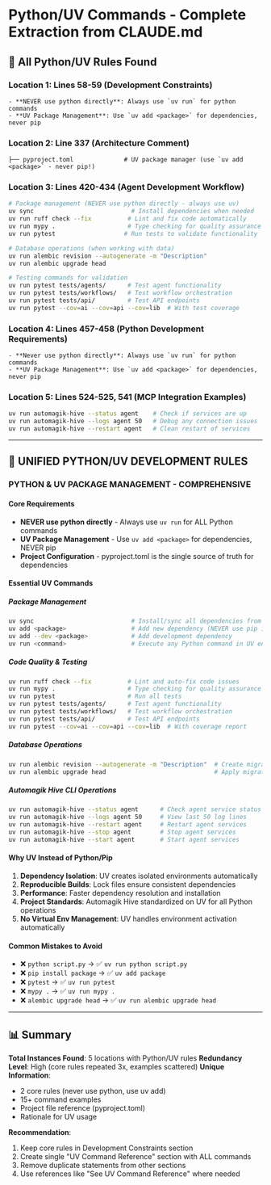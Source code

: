 # Python/UV Commands - Complete Extraction from CLAUDE.md

## 📍 All Python/UV Rules Found

### Location 1: Lines 58-59 (Development Constraints)
```
- **NEVER use python directly**: Always use `uv run` for python commands
- **UV Package Management**: Use `uv add <package>` for dependencies, never pip
```

### Location 2: Line 337 (Architecture Comment)
```
├── pyproject.toml              # UV package manager (use `uv add <package>` - never pip!)
```

### Location 3: Lines 420-434 (Agent Development Workflow)
```bash
# Package management (NEVER use python directly - always use uv)
uv sync                           # Install dependencies when needed
uv run ruff check --fix          # Lint and fix code automatically
uv run mypy .                    # Type checking for quality assurance
uv run pytest                   # Run tests to validate functionality

# Database operations (when working with data)
uv run alembic revision --autogenerate -m "Description"
uv run alembic upgrade head

# Testing commands for validation
uv run pytest tests/agents/      # Test agent functionality
uv run pytest tests/workflows/   # Test workflow orchestration  
uv run pytest tests/api/         # Test API endpoints
uv run pytest --cov=ai --cov=api --cov=lib  # With test coverage
```

### Location 4: Lines 457-458 (Python Development Requirements)
```
- **Never use python directly**: Always use `uv run` for python commands
- **UV Package Management**: Use `uv add <package>` for dependencies, never pip
```

### Location 5: Lines 524-525, 541 (MCP Integration Examples)
```bash
uv run automagik-hive --status agent    # Check if services are up
uv run automagik-hive --logs agent 50   # Debug any connection issues
uv run automagik-hive --restart agent   # Clean restart of services
```

---

## 🎯 UNIFIED PYTHON/UV DEVELOPMENT RULES

### **PYTHON & UV PACKAGE MANAGEMENT - COMPREHENSIVE**

#### Core Requirements
- **NEVER use python directly** - Always use `uv run` for ALL Python commands
- **UV Package Management** - Use `uv add <package>` for dependencies, NEVER pip
- **Project Configuration** - pyproject.toml is the single source of truth for dependencies

#### Essential UV Commands

##### Package Management
```bash
uv sync                           # Install/sync all dependencies from pyproject.toml
uv add <package>                  # Add new dependency (NEVER use pip install)
uv add --dev <package>            # Add development dependency
uv run <command>                  # Execute any Python command in UV environment
```

##### Code Quality & Testing
```bash
uv run ruff check --fix          # Lint and auto-fix code issues
uv run mypy .                    # Type checking for quality assurance
uv run pytest                    # Run all tests
uv run pytest tests/agents/      # Test agent functionality
uv run pytest tests/workflows/   # Test workflow orchestration  
uv run pytest tests/api/         # Test API endpoints
uv run pytest --cov=ai --cov=api --cov=lib  # With coverage report
```

##### Database Operations
```bash
uv run alembic revision --autogenerate -m "Description"  # Create migration
uv run alembic upgrade head                              # Apply migrations
```

##### Automagik Hive CLI Operations
```bash
uv run automagik-hive --status agent      # Check agent service status
uv run automagik-hive --logs agent 50     # View last 50 log lines
uv run automagik-hive --restart agent     # Restart agent services
uv run automagik-hive --stop agent        # Stop agent services
uv run automagik-hive --start agent       # Start agent services
```

#### Why UV Instead of Python/Pip
1. **Dependency Isolation**: UV creates isolated environments automatically
2. **Reproducible Builds**: Lock files ensure consistent dependencies
3. **Performance**: Faster dependency resolution and installation
4. **Project Standards**: Automagik Hive standardized on UV for all Python operations
5. **No Virtual Env Management**: UV handles environment activation automatically

#### Common Mistakes to Avoid
- ❌ `python script.py` → ✅ `uv run python script.py`
- ❌ `pip install package` → ✅ `uv add package`
- ❌ `pytest` → ✅ `uv run pytest`
- ❌ `mypy .` → ✅ `uv run mypy .`
- ❌ `alembic upgrade head` → ✅ `uv run alembic upgrade head`

---

## 📊 Summary

**Total Instances Found**: 5 locations with Python/UV rules
**Redundancy Level**: High (core rules repeated 3x, examples scattered)
**Unique Information**: 
- 2 core rules (never use python, use uv add)
- 15+ command examples
- Project file reference (pyproject.toml)
- Rationale for UV usage

**Recommendation**: 
1. Keep core rules in Development Constraints section
2. Create single "UV Command Reference" section with ALL commands
3. Remove duplicate statements from other sections
4. Use references like "See UV Command Reference" where needed